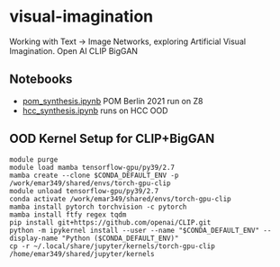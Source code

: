 # visual-imagination

Working with Text -> Image Networks, exploring Artificial Visual Imagination.
Open AI CLIP
BigGAN

## Notebooks

- [pom_synthesis.ipynb](pom_synthesis.ipynb) POM Berlin 2021 run on Z8 
- [hcc_synthesis.ipynb](hcc_synthesis.ipynb) runs on HCC OOD

## OOD Kernel Setup for CLIP+BigGAN

```
module purge
module load mamba tensorflow-gpu/py39/2.7
mamba create --clone $CONDA_DEFAULT_ENV -p /work/emar349/shared/envs/torch-gpu-clip
module unload tensorflow-gpu/py39/2.7
conda activate /work/emar349/shared/envs/torch-gpu-clip
mamba install pytorch torchvision -c pytorch
mamba install ftfy regex tqdm
pip install git+https://github.com/openai/CLIP.git
python -m ipykernel install --user --name "$CONDA_DEFAULT_ENV" --display-name "Python ($CONDA_DEFAULT_ENV)"
cp -r ~/.local/share/jupyter/kernels/torch-gpu-clip /home/emar349/shared/jupyter/kernels
```

